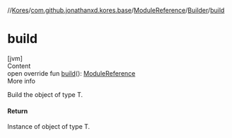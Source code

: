 //[Kores](../../../index.md)/[com.github.jonathanxd.kores.base](../../index.md)/[ModuleReference](../index.md)/[Builder](index.md)/[build](build.md)



# build  
[jvm]  
Content  
open override fun [build](build.md)(): [ModuleReference](../index.md)  
More info  


Build the object of type T.



#### Return  


Instance of object of type T.

  



